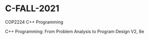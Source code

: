 # C-FALL-2021

COP2224 C++ Programming

C++ Programming: From Problem Analysis to Program Design V2, 8e
